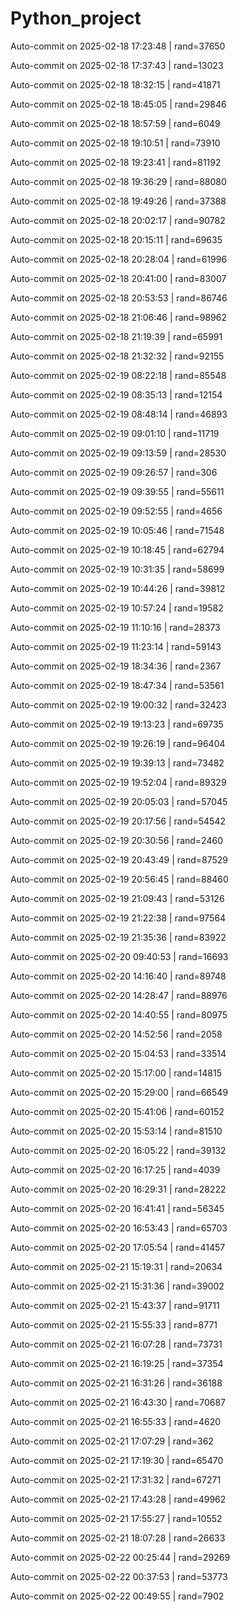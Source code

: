 # Python_project
Auto-commit on 2025-02-18 17:23:48 | rand=37650

Auto-commit on 2025-02-18 17:37:43 | rand=13023

Auto-commit on 2025-02-18 18:32:15 | rand=41871

Auto-commit on 2025-02-18 18:45:05 | rand=29846

Auto-commit on 2025-02-18 18:57:59 | rand=6049

Auto-commit on 2025-02-18 19:10:51 | rand=73910

Auto-commit on 2025-02-18 19:23:41 | rand=81192

Auto-commit on 2025-02-18 19:36:29 | rand=88080

Auto-commit on 2025-02-18 19:49:26 | rand=37388

Auto-commit on 2025-02-18 20:02:17 | rand=90782

Auto-commit on 2025-02-18 20:15:11 | rand=69635

Auto-commit on 2025-02-18 20:28:04 | rand=61996

Auto-commit on 2025-02-18 20:41:00 | rand=83007

Auto-commit on 2025-02-18 20:53:53 | rand=86746

Auto-commit on 2025-02-18 21:06:46 | rand=98962

Auto-commit on 2025-02-18 21:19:39 | rand=65991

Auto-commit on 2025-02-18 21:32:32 | rand=92155

Auto-commit on 2025-02-19 08:22:18 | rand=85548

Auto-commit on 2025-02-19 08:35:13 | rand=12154

Auto-commit on 2025-02-19 08:48:14 | rand=46893

Auto-commit on 2025-02-19 09:01:10 | rand=11719

Auto-commit on 2025-02-19 09:13:59 | rand=28530

Auto-commit on 2025-02-19 09:26:57 | rand=306

Auto-commit on 2025-02-19 09:39:55 | rand=55611

Auto-commit on 2025-02-19 09:52:55 | rand=4656

Auto-commit on 2025-02-19 10:05:46 | rand=71548

Auto-commit on 2025-02-19 10:18:45 | rand=62794

Auto-commit on 2025-02-19 10:31:35 | rand=58699

Auto-commit on 2025-02-19 10:44:26 | rand=39812

Auto-commit on 2025-02-19 10:57:24 | rand=19582

Auto-commit on 2025-02-19 11:10:16 | rand=28373

Auto-commit on 2025-02-19 11:23:14 | rand=59143

Auto-commit on 2025-02-19 18:34:36 | rand=2367

Auto-commit on 2025-02-19 18:47:34 | rand=53561

Auto-commit on 2025-02-19 19:00:32 | rand=32423

Auto-commit on 2025-02-19 19:13:23 | rand=69735

Auto-commit on 2025-02-19 19:26:19 | rand=96404

Auto-commit on 2025-02-19 19:39:13 | rand=73482

Auto-commit on 2025-02-19 19:52:04 | rand=89329

Auto-commit on 2025-02-19 20:05:03 | rand=57045

Auto-commit on 2025-02-19 20:17:56 | rand=54542

Auto-commit on 2025-02-19 20:30:56 | rand=2460

Auto-commit on 2025-02-19 20:43:49 | rand=87529

Auto-commit on 2025-02-19 20:56:45 | rand=88460

Auto-commit on 2025-02-19 21:09:43 | rand=53126

Auto-commit on 2025-02-19 21:22:38 | rand=97564

Auto-commit on 2025-02-19 21:35:36 | rand=83922

Auto-commit on 2025-02-20 09:40:53 | rand=16693

Auto-commit on 2025-02-20 14:16:40 | rand=89748

Auto-commit on 2025-02-20 14:28:47 | rand=88976

Auto-commit on 2025-02-20 14:40:55 | rand=80975

Auto-commit on 2025-02-20 14:52:56 | rand=2058

Auto-commit on 2025-02-20 15:04:53 | rand=33514

Auto-commit on 2025-02-20 15:17:00 | rand=14815

Auto-commit on 2025-02-20 15:29:00 | rand=66549

Auto-commit on 2025-02-20 15:41:06 | rand=60152

Auto-commit on 2025-02-20 15:53:14 | rand=81510

Auto-commit on 2025-02-20 16:05:22 | rand=39132

Auto-commit on 2025-02-20 16:17:25 | rand=4039

Auto-commit on 2025-02-20 16:29:31 | rand=28222

Auto-commit on 2025-02-20 16:41:41 | rand=56345

Auto-commit on 2025-02-20 16:53:43 | rand=65703

Auto-commit on 2025-02-20 17:05:54 | rand=41457

Auto-commit on 2025-02-21 15:19:31 | rand=20634

Auto-commit on 2025-02-21 15:31:36 | rand=39002

Auto-commit on 2025-02-21 15:43:37 | rand=91711

Auto-commit on 2025-02-21 15:55:33 | rand=8771

Auto-commit on 2025-02-21 16:07:28 | rand=73731

Auto-commit on 2025-02-21 16:19:25 | rand=37354

Auto-commit on 2025-02-21 16:31:26 | rand=36188

Auto-commit on 2025-02-21 16:43:30 | rand=70687

Auto-commit on 2025-02-21 16:55:33 | rand=4620

Auto-commit on 2025-02-21 17:07:29 | rand=362

Auto-commit on 2025-02-21 17:19:30 | rand=65470

Auto-commit on 2025-02-21 17:31:32 | rand=67271

Auto-commit on 2025-02-21 17:43:28 | rand=49962

Auto-commit on 2025-02-21 17:55:27 | rand=10552

Auto-commit on 2025-02-21 18:07:28 | rand=26633

Auto-commit on 2025-02-22 00:25:44 | rand=29269

Auto-commit on 2025-02-22 00:37:53 | rand=53773

Auto-commit on 2025-02-22 00:49:55 | rand=7902
